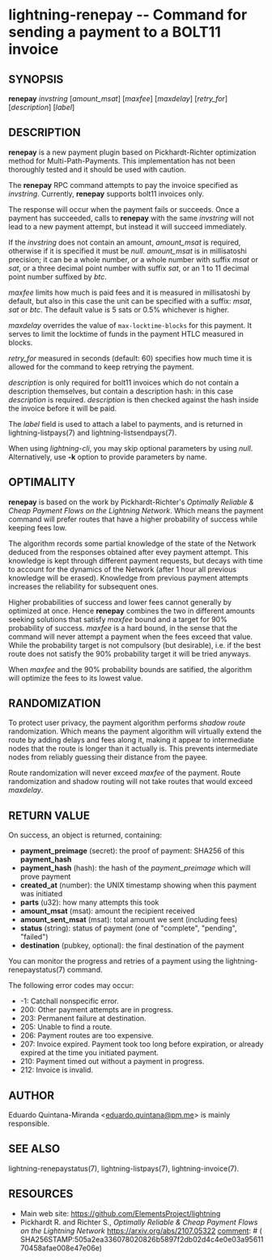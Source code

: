 lightning-renepay -- Command for sending a payment to a BOLT11 invoice
======================================================================

SYNOPSIS
--------

**renepay** *invstring* [*amount\_msat*] [*maxfee*] [*maxdelay*]
[*retry\_for*] [*description*] [*label*]


DESCRIPTION
-----------

**renepay** is a new payment plugin based on Pickhardt-Richter optimization
method for Multi-Path-Payments. This implementation has not been thoroughly
tested and it should be used with caution.

The **renepay** RPC command attempts to pay the invoice specified
as *invstring*. Currently, **renepay** supports bolt11 invoices only.

The response will occur when the payment fails or succeeds. Once a
payment has succeeded, calls to **renepay** with the same *invstring*
will not lead to a new payment attempt, but instead it will succeed immediately.

If the *invstring* does not contain an amount,
*amount\_msat* is required, otherwise if it is specified
it must be *null*. *amount\_msat* is in millisatoshi precision; it can be a
whole number, or a whole number with suffix *msat* or *sat*, or a three
decimal point number with suffix *sat*, or an 1 to 11 decimal point
number suffixed by *btc*.

*maxfee* limits how much is paid fees and it is measured in millisatoshi
by default, but also in this case the unit can be specified with a suffix: *msat*, *sat* or *btc*.
The default value is 5 sats or 0.5% whichever is higher.

*maxdelay* overrides the value of `max-locktime-blocks` for this payment.
It serves to limit the locktime of funds in the payment HTLC measured in blocks.

*retry\_for* measured in seconds (default: 60) specifies how much time it is
allowed for the command to keep retrying the payment.

*description* is only required for bolt11 invoices which do not
contain a description themselves, but contain a description hash:
in this case *description* is required.
*description* is then checked against the hash inside the invoice
before it will be paid.

The *label* field is used to attach a label to payments, and is returned
in lightning-listpays(7) and lightning-listsendpays(7).

When using *lightning-cli*, you may skip optional parameters by using
*null*. Alternatively, use **-k** option to provide parameters by name.


OPTIMALITY
----------

**renepay** is based on the work by Pickhardt-Richter's
*Optimally Reliable & Cheap Payment Flows on the Lightning Network*.
Which means the payment command will prefer routes that have a higher
probability of success while keeping fees low.

The algorithm records some partial knowledge of the state of the Network
deduced from the responses obtained after evey payment attempt.
This knowledge is kept through different payment requests, but decays with time
to account for the dynamics of the Network (after 1 hour all previous knowledge
will be erased).
Knowledge from previous payment attempts increases the reliability for
subsequent ones.

Higher probabilities of success and lower fees cannot generally by optimized at
once. Hence **renepay** combines the two in different amounts seeking solutions
that satisfy *maxfee* bound and a target for 90% probability of success.
*maxfee* is a hard bound, in the sense that the command will never attempt a
payment when the fees exceed that value. While the probability target is not
compulsory (but desirable), i.e. if the best route does not satisfy the
90% probability target it will be tried anyways.

When *maxfee* and the 90% probability bounds are satified, the algorithm will
optimize the fees to its lowest value.


RANDOMIZATION
-------------

To protect user privacy, the payment algorithm performs *shadow route*
randomization.
Which means the payment algorithm will virtually extend the route
by adding delays and fees along it, making it appear to intermediate nodes
that the route is longer than it actually is. This prevents intermediate
nodes from reliably guessing their distance from the payee.

Route randomization will never exceed *maxfee* of the payment.
Route randomization and shadow routing will not take routes that would
exceed *maxdelay*.

RETURN VALUE
------------

[comment]: # (GENERATE-FROM-SCHEMA-START)
On success, an object is returned, containing:

- **payment\_preimage** (secret): the proof of payment: SHA256 of this **payment\_hash**
- **payment\_hash** (hash): the hash of the *payment\_preimage* which will prove payment
- **created\_at** (number): the UNIX timestamp showing when this payment was initiated
- **parts** (u32): how many attempts this took
- **amount\_msat** (msat): amount the recipient received
- **amount\_sent\_msat** (msat): total amount we sent (including fees)
- **status** (string): status of payment (one of "complete", "pending", "failed")
- **destination** (pubkey, optional): the final destination of the payment

[comment]: # (GENERATE-FROM-SCHEMA-END)

You can monitor the progress and retries of a payment using the
lightning-renepaystatus(7) command.

The following error codes may occur:

- -1: Catchall nonspecific error.
- 200: Other payment attempts are in progress.
- 203: Permanent failure at destination.
- 205: Unable to find a route.
- 206: Payment routes are too expensive.
- 207: Invoice expired. Payment took too long before expiration, or
already expired at the time you initiated payment.
- 210: Payment timed out without a payment in progress.
- 212: Invoice is invalid.

AUTHOR
------

Eduardo Quintana-Miranda <<eduardo.quintana@pm.me>> is mainly responsible.

SEE ALSO
--------

lightning-renepaystatus(7), lightning-listpays(7), lightning-invoice(7).

RESOURCES
---------

- Main web site: <https://github.com/ElementsProject/lightning>
- Pickhardt R. and Richter S., *Optimally Reliable & Cheap Payment Flows on the Lightning Network*
<https://arxiv.org/abs/2107.05322>
[comment]: # ( SHA256STAMP:505a2ea336078020826b5897f2db02d4c4e0e03a9561170458afae008e47e06e)
